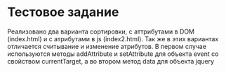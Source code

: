 # Тестовое задание
Реализовано два варианта сортировки, с аттрибутами в DOM (index.html) и с атрибутами в js (index2.html). Так же в этих вариантах отличается считывание и изменение атрибутов. В первом случае используются методы addAttribute и setAttribute для объекта event со свойством currentTarget, а во втором метод data для объекта jquery
